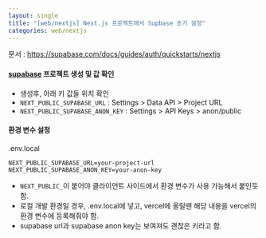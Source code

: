 ```yaml
---
layout: single
title: "[web/nextjs] Next.js 프로젝트에서 Supbase 초기 설정"
categories: web/nextjs
---
```


문서 : https://supabase.com/docs/guides/auth/quickstarts/nextjs

#### [supabase](https://supabase.com/) 프로젝트 생성 및 값 확인

- 생성후, 아래 키 값들 위치 확인
- `NEXT_PUBLIC_SUPABASE_URL` : Settings > Data API > Project URL
- `NEXT_PUBLIC_SUPABASE_ANON_KEY` : Settings > API Keys > anon/public

#### 환경 변수 설정

.env.local

```
NEXT_PUBLIC_SUPABASE_URL=your-project-url
NEXT_PUBLIC_SUPABASE_ANON_KEY=your-anon-key
```

- `NEXT_PUBLIC_`이 붙어야 클라이언트 사이드에서 환경 변수가 사용 가능해서 붙인듯함.
- 로컬 개발 환경일 경우, .env.local에 넣고, vercel에 올릴땐 해당 내용을 vercel의 환경 변수에 등록해줘야 함.
- supabase url과 supabase anon key는 보여져도 괜찮은 키라고 함.
